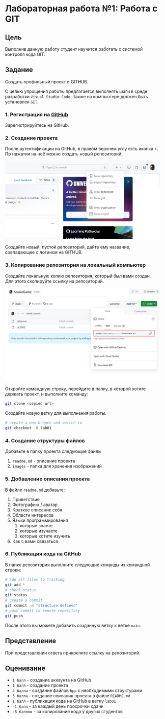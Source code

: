 # Лабораторная работа №1: Работа с GIT

## Цель

Выполнив данную работу студент научится работать с системой контроля кода GIT.

## Задание

Создать профильный проект в GITHUB.

С целью упрощения работы предлагается выполнять шаги в среде разработки `Visual Studio Code`. Также на компьютере должен быть установлен `GIT`.

### 1. Регистрация на [GitHub](https://github.com/)

Зарегистрируйтесь на GitHub.

### 2. Создание проекта

После аутентификации на GitHub, в правом верхнем углу есть иконка `+`. Пр нажатии на неё можно создать новый репозиторий.

![new repo](./images/image01.png)

Создайте новый, пустой репозиторий, дайте ему название, совпадающее с логином на GITHUB.

### 3. Копирование репозитория на локальный компьютер

Создайте локальную копию репозитория, который был вами создан. Для этого скопируйте ссылку на репозиторий.

![repo ref](./images/image02.png)

Откройте командную строку, перейдите в папку, в которой хотите держать проект, и выполните команду:

```bash
git clone <copied url>
```

Создайте новую ветку для выполнения работы.

```bash
# create a new branch and switch to
git checkout -B lab01
```

### 4. Создание структуры файлов

Добавьте в папку проекта следующие файлы:

1. `readme.md` - описание проекта
2. `images` - папка для хранения изображений

### 5. Добавление описания проекта

В файле `readme.md` добавьте:

1. Приветствие
2. Фотографию / аватар
3. Краткое описание себя
4. Области интересов
5. Языки программирования
   1. которые знаете
   2. которые изучаете
   3. которые хотите изучить
6. Как с вами связаться

### 6. Публикация кода на GitHub

В папке репозитория выполните следующие команды из командной строки:

```bash
# add all files to tracking
git add *
# check status
git status
# create a commit
git commit -m "structure defined"
# push commit to remote repository
git push
```

После этого вы можете добавить созданную ветку к ветке `main`.

## Представление

При представлении ответа прикрепите ссылку на репозиторий.

## Оценивание

- `1 балл` - создание аккаунта на GitHub
- `1 балл` - создание проекта
- `4 балла` - создание файлов `hpp` с необходимыми структурами
- `3 балла` - создание описания проекта в файле `README.md`
- `1 балл` - публикация кода на GitHub в ветку `lab01`
- `-1 балл` - за каждый день просрочки сдачи
- `-5 баллов` - за копирование кода у других студентов
